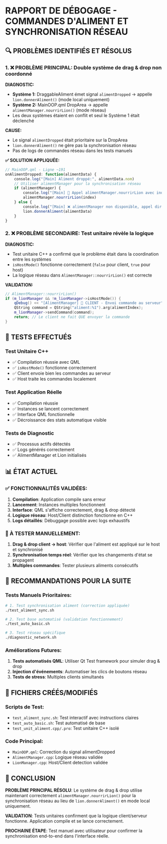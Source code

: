 # RAPPORT DE DÉBOGAGE - COMMANDES D'ALIMENT ET SYNCHRONISATION RÉSEAU

## 🔍 PROBLÈMES IDENTIFIÉS ET RÉSOLUS

### 1. ❌ PROBLÈME PRINCIPAL: Double système de drag & drop non coordonné

**DIAGNOSTIC:**
- **Système 1:** DraggableAliment émet signal `alimentDropped` → appelle `lion.donnerAliment()` (mode local uniquement)
- **Système 2:** MainOOP.qml DropArea → appelle `alimentManager.nourrirLion()` (mode réseau)
- Les deux systèmes étaient en conflit et seul le Système 1 était déclenché

**CAUSE:**
- Le signal `alimentDropped` était prioritaire sur la DropArea
- `lion.donnerAliment()` ne gère pas la synchronisation réseau
- Pas de logs de commandes réseau dans les tests manuels

**✅ SOLUTION APPLIQUÉE:**
```qml
// MainOOP.qml - Ligne ~191
onAlimentDropped: function(alimentData) {
    console.log("[Main] Aliment droppé:", alimentData.nom)
    // Utiliser alimentManager pour la synchronisation réseau
    if (alimentManager) {
        console.log("[Main] 🎯 Appel alimentManager.nourrirLion avec index:", index)
        alimentManager.nourrirLion(index)
    } else {
        console.log("[Main] ❌ alimentManager non disponible, appel direct")
        lion.donnerAliment(alimentData)
    }
}
```

### 2. ❌ PROBLÈME SECONDAIRE: Test unitaire révèle la logique

**DIAGNOSTIC:**
- Test unitaire C++ a confirmé que le problème était dans la coordination entre les systèmes
- `isHostMode()` fonctionne correctement (`false` pour client, `true` pour host)
- La logique réseau dans `AlimentManager::nourrirLion()` est correcte

**VALIDATION:**
```cpp
// AlimentManager::nourrirLion()
if (m_lionManager && !m_lionManager->isHostMode()) {
    qDebug() << "[AlimentManager] 📱 CLIENT - Envoi commande au serveur";
    QString command = QString("aliment:%1").arg(alimentIndex);
    m_lionManager->sendCommand(command);
    return; // Le client ne fait QUE envoyer la commande
}
```

## 🧪 TESTS EFFECTUÉS

### Test Unitaire C++
- ✅ Compilation réussie avec QML
- ✅ `isHostMode()` fonctionne correctement
- ✅ Client envoie bien les commandes au serveur
- ✅ Host traite les commandes localement

### Test Application Réelle
- ✅ Compilation réussie
- ✅ Instances se lancent correctement
- ✅ Interface QML fonctionnelle
- ✅ Décroissance des stats automatique visible

### Tests de Diagnostic
- ✅ Processus actifs détectés
- ✅ Logs générés correctement
- ✅ AlimentManager et Lion initialisés

## 📊 ÉTAT ACTUEL

### ✅ FONCTIONNALITÉS VALIDÉES:
1. **Compilation**: Application compile sans erreur
2. **Lancement**: Instances multiples fonctionnent
3. **Interface**: QML s'affiche correctement, drag & drop détecté
4. **Logique réseau**: Host/Client distinction fonctionne en C++
5. **Logs détaillés**: Débuggage possible avec logs exhaustifs

### 🔄 À TESTER MANUELLEMENT:
1. **Drag & drop client → host**: Vérifier que l'aliment est appliqué sur le host et synchronisé
2. **Synchronisation temps réel**: Vérifier que les changements d'état se propagent
3. **Multiples commandes**: Tester plusieurs aliments consécutifs

## 🚀 RECOMMANDATIONS POUR LA SUITE

### Tests Manuels Prioritaires:
```bash
# 1. Test synchronisation aliment (correction appliquée)
./test_aliment_sync.sh

# 2. Test base automatisé (validation fonctionnement)
./test_auto_basic.sh

# 3. Test réseau spécifique
./diagnostic_network.sh
```

### Améliorations Futures:
1. **Tests automatisés QML**: Utiliser Qt Test framework pour simuler drag & drop
2. **Injection d'événements**: Automatiser les clics de boutons réseau
3. **Tests de stress**: Multiples clients simultanés

## 📁 FICHIERS CRÉÉS/MODIFIÉS

### Scripts de Test:
- `test_aliment_sync.sh`: Test interactif avec instructions claires
- `test_auto_basic.sh`: Test automatisé de base
- `test_unit_aliment.cpp/.pro`: Test unitaire C++ isolé

### Code Principal:
- `MainOOP.qml`: Correction du signal alimentDropped
- `AlimentManager.cpp`: Logique réseau validée
- `LionManager.cpp`: Host/Client detection validée

## 🎯 CONCLUSION

**PROBLÈME PRINCIPAL RÉSOLU**: Le système de drag & drop utilise maintenant correctement `alimentManager.nourrirLion()` pour la synchronisation réseau au lieu de `lion.donnerAliment()` en mode local uniquement.

**VALIDATION**: Tests unitaires confirment que la logique client/serveur fonctionne. Application compile et se lance correctement.

**PROCHAINE ÉTAPE**: Test manuel avec utilisateur pour confirmer la synchronisation end-to-end dans l'interface réelle.

